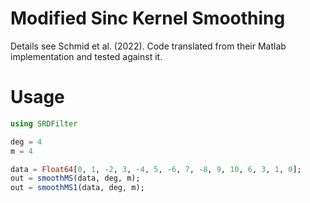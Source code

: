 # Modified Sinc Kernel Smoothing

Details see Schmid et al. (2022). Code translated from their Matlab
implementation and tested against it.

# Usage

```julia
using SRDFilter

deg = 4
m = 4

data = Float64[0, 1, -2, 3, -4, 5, -6, 7, -8, 9, 10, 6, 3, 1, 0];
out = smoothMS(data, deg, m);
out = smoothMS1(data, deg, m);
```
